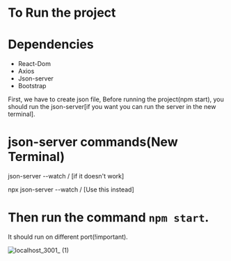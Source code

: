 # To Run the project

# Dependencies
* React-Dom
* Axios
* Json-server
* Bootstrap

First, we have to create json file,
Before running the project(npm start), you should run the json-server[if you want you can run the server in the new terminal].

# json-server commands(New Terminal)

json-server --watch <file-Name>/<relative path of File-Name> [if it doesn't work]

npx json-server --watch <file-Name>/<relative path of File-Name> [Use this instead]

# Then run the command `npm start`.
It should run on different port(!important).


![localhost_3001_ (1)](https://github.com/Keerthan-Shetty/Crud-operation/assets/148765345/1767beea-d4ee-4a13-bdb8-0dd95b2bcfe4)
